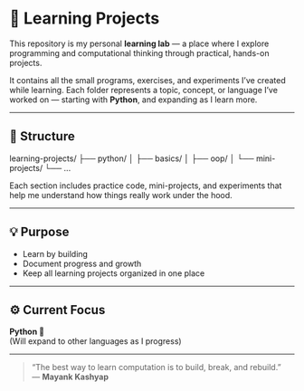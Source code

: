 # 🧠 Learning Projects

This repository is my personal **learning lab** — a place where I explore programming and computational thinking through practical, hands-on projects.

It contains all the small programs, exercises, and experiments I’ve created while learning. Each folder represents a topic, concept, or language I’ve worked on — starting with **Python**, and expanding as I learn more.

---

## 📂 Structure
learning-projects/ ├── python/ │   ├── basics/ │   ├── oop/ │   └── mini-projects/ └── ...

Each section includes practice code, mini-projects, and experiments that help me understand how things really work under the hood.

---

## 💡 Purpose

- Learn by building  
- Document progress and growth  
- Keep all learning projects organized in one place  

---

## ⚙️ Current Focus

**Python 🐍**  
(Will expand to other languages as I progress)

---

> “The best way to learn computation is to build, break, and rebuild.”  
> — **Mayank Kashyap**
